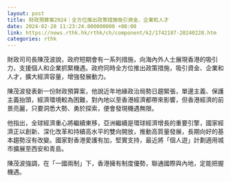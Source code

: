 ```yaml
---
layout: post
title: 財政預算案2024｜全方位推出政策措施吸引資金、企業和人才
date: 2024-02-28 11:23:24.000000000 +08:00
link: https://news.rthk.hk/rthk/ch/component/k2/1742187-20240228.htm
categories: rthk
---
```


財政司司長陳茂波說，政府短期會有一系列措施，向海內外人士展現香港的吸引力，支援個人和企業抓緊機遇。政府同時全方位推出政策措施，吸引資金、企業和人才，擴大經濟容量，增強發展動力。

陳茂波發表新一份財政預算案，他說近年地緣政治局勢日趨緊張，單邊主義、保護主義抬頭，經濟環境較為困難，對內地以至香港經濟都帶來影響，但香港經濟的前景亮麗，只要洞悉大勢、勇於探索，便會發現機遇無限。

他指出，全球經濟重心將繼續東移，亞洲繼續是環球經濟增長的重要引擎，國家經濟正以創新、深化改革和持續高水平的雙向開放，推動高質量發展，長期向好的基本趨勢沒有改變。國家對香港愛護有加，堅實支持，最近將「個人遊」計劃適用城市擴展至西安和青島。

陳茂波強調，在「一國兩制」下，香港擁有制度優勢，聯通國際與內地，定能把握機遇。
